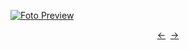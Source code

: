 [![Foto Preview](preview/n887.avif)](https://20essentials.github.io/project-000-887)

<div align="center" style="display: flex; justify-content: center;">
  <a  href="https://github.com/20essentials/project-000-886" target="_blank">&#8592;</a>
  &nbsp;&nbsp;
  <a  href="https://github.com/20essentials/project-000-888" target="_blank">&#8594;</a>
</div>
